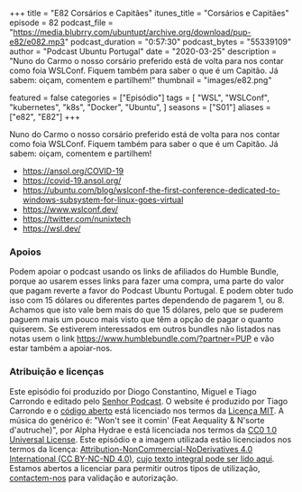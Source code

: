 +++
title = "E82 Corsários e Capitães"
itunes_title = "Corsários e Capitães"
episode = 82
podcast_file = "https://media.blubrry.com/ubuntupt/archive.org/download/pup-e82/e082.mp3"
podcast_duration = "0:57:30"
podcast_bytes = "55339109"
author = "Podcast Ubuntu Portugal"
date = "2020-03-25"
description = "Nuno do Carmo o nosso corsário preferido está de volta para nos contar como foia WSLConf. Fiquem também para saber o que é um Capitão. Já sabem: oiçam, comentem e partilhem!"
thumbnail = "images/e82.png"

featured = false
categories = ["Episódio"]
tags = [
  "WSL",
  "WSLConf",
  "kubernetes",
  "k8s",
  "Docker",
  "Ubuntu",
]
seasons = ["S01"]
aliases = ["e82", "E82"]
+++

Nuno do Carmo o nosso corsário preferido está de volta para nos contar como foia WSLConf. Fiquem também para saber o que é um Capitão. Já sabem: oiçam, comentem e partilhem!

* https://ansol.org/COVID-19
* https://covid-19.ansol.org/
* https://ubuntu.com/blog/wslconf-the-first-conference-dedicated-to-windows-subsystem-for-linux-goes-virtual
* https://www.wslconf.dev/
* https://twitter.com/nunixtech
* https://wsl.dev/


### Apoios
Podem apoiar o podcast usando os links de afiliados do Humble Bundle, porque ao usarem esses links para fazer uma compra, uma parte do valor que pagam reverte a favor do Podcast Ubuntu Portugal.
E podem obter tudo isso com 15 dólares ou diferentes partes dependendo de pagarem 1, ou 8.
Achamos que isto vale bem mais do que 15 dólares, pelo que se puderem paguem mais um pouco mais visto que têm a opção de pagar o quanto quiserem.
Se estiverem interessados em outros bundles não listados nas notas usem o link https://www.humblebundle.com/?partner=PUP e vão estar também a apoiar-nos.

### Atribuição e licenças
Este episódio foi produzido por Diogo Constantino, Miguel e Tiago Carrondo e editado pelo [Senhor Podcast](https://senhorpodcast.pt/).
O website é produzido por Tiago Carrondo e o [código aberto](https://gitlab.com/podcastubuntuportugal/website) está licenciado nos termos da [Licença MIT](https://gitlab.com/podcastubuntuportugal/website/main/LICENSE).
A música do genérico é: "Won't see it comin' (Feat Aequality & N'sorte d'autruche)", por Alpha Hydrae e está licenciada nos termos da [CC0 1.0 Universal License](https://creativecommons.org/publicdomain/zero/1.0/).
Este episódio e a imagem utilizada estão licenciados nos termos da licença: [Attribution-NonCommercial-NoDerivatives 4.0 International (CC BY-NC-ND 4.0)](https://creativecommons.org/licenses/by-nc-nd/4.0/), [cujo texto integral pode ser lido aqui](https://creativecommons.org/licenses/by-nc-nd/4.0/legalcode). Estamos abertos a licenciar para permitir outros tipos de utilização, [contactem-nos](https://podcastubuntuportugal.org/contactos) para validação e autorização.

